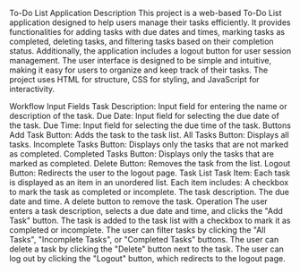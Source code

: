 To-Do List Application
Description
This project is a web-based To-Do List application designed to help users manage their tasks efficiently. It provides functionalities for adding tasks with due dates and times, marking tasks as completed, deleting tasks, and filtering tasks based on their completion status. Additionally, the application includes a logout button for user session management. The user interface is designed to be simple and intuitive, making it easy for users to organize and keep track of their tasks. The project uses HTML for structure, CSS for styling, and JavaScript for interactivity.

Workflow
Input Fields
Task Description: Input field for entering the name or description of the task.
Due Date: Input field for selecting the due date of the task.
Due Time: Input field for selecting the due time of the task.
Buttons
Add Task Button: Adds the task to the task list.
All Tasks Button: Displays all tasks.
Incomplete Tasks Button: Displays only the tasks that are not marked as completed.
Completed Tasks Button: Displays only the tasks that are marked as completed.
Delete Button: Removes the task from the list.
Logout Button: Redirects the user to the logout page.
Task List
Task Item: Each task is displayed as an item in an unordered list. Each item includes:
A checkbox to mark the task as completed or incomplete.
The task description.
The due date and time.
A delete button to remove the task.
Operation
The user enters a task description, selects a due date and time, and clicks the "Add Task" button.
The task is added to the task list with a checkbox to mark it as completed or incomplete.
The user can filter tasks by clicking the "All Tasks", "Incomplete Tasks", or "Completed Tasks" buttons.
The user can delete a task by clicking the "Delete" button next to the task.
The user can log out by clicking the "Logout" button, which redirects to the logout page.
